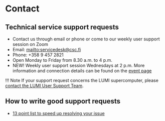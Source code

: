 # Contact

## Technical service support requests

* Contact us through email or phone or come to our weekly user support session on Zoom
* Email: <mailto:servicedesk@csc.fi>
* Phone: +358 9 457 2821
* Open Monday to Friday from 8.30 a.m. to 4 p.m.
* NEW! Weekly user support session Wednesdays at 2 p.m. More information and connection details can be found on the [event page](https://ssl.eventilla.com/event/PP4WB)

!!! Note
    If your support request concerns the LUMI supercomputer, please [contact the LUMI User Support Team](https://docs.lumi-supercomputer.eu/generic/helpdesk/).

## How to write good support requests
* [13 point list to speed up resolving your issue](./support-howto.md)

